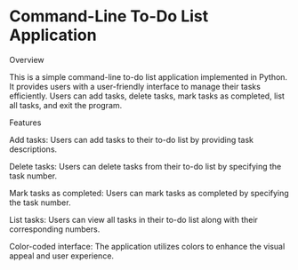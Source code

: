 # Command-Line To-Do List Application

Overview

This is a simple command-line to-do list application implemented in Python. It provides users with a user-friendly interface to manage their tasks efficiently. Users can add tasks, delete tasks, mark tasks as completed, list all tasks, and exit the program.

Features

Add tasks: Users can add tasks to their to-do list by providing task descriptions.

Delete tasks: Users can delete tasks from their to-do list by specifying the task number.

Mark tasks as completed: Users can mark tasks as completed by specifying the task number.

List tasks: Users can view all tasks in their to-do list along with their corresponding numbers.

Color-coded interface: The application utilizes colors to enhance the visual appeal and user experience.
 
